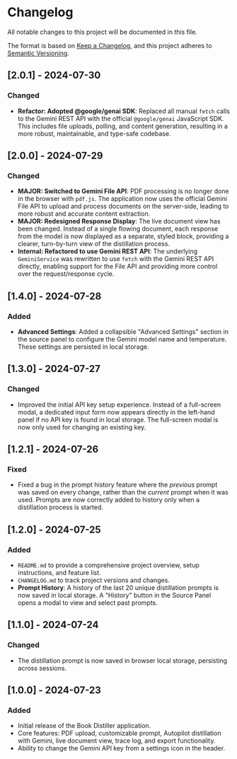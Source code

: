 # Changelog

All notable changes to this project will be documented in this file.

The format is based on [Keep a Changelog](https://keepachangelog.com/en/1.0.0/),
and this project adheres to [Semantic Versioning](https://semver.org/spec/v2.0.0.html).

## [2.0.1] - 2024-07-30

### Changed

-   **Refactor: Adopted @google/genai SDK**: Replaced all manual `fetch` calls to the Gemini REST API with the official `@google/genai` JavaScript SDK. This includes file uploads, polling, and content generation, resulting in a more robust, maintainable, and type-safe codebase.

## [2.0.0] - 2024-07-29

### Changed

-   **MAJOR: Switched to Gemini File API**: PDF processing is no longer done in the browser with `pdf.js`. The application now uses the official Gemini File API to upload and process documents on the server-side, leading to more robust and accurate content extraction.
-   **MAJOR: Redesigned Response Display**: The live document view has been changed. Instead of a single flowing document, each response from the model is now displayed as a separate, styled block, providing a clearer, turn-by-turn view of the distillation process.
-   **Internal: Refactored to use Gemini REST API**: The underlying `GeminiService` was rewritten to use `fetch` with the Gemini REST API directly, enabling support for the File API and providing more control over the request/response cycle.

## [1.4.0] - 2024-07-28

### Added

-   **Advanced Settings**: Added a collapsible "Advanced Settings" section in the source panel to configure the Gemini model name and temperature. These settings are persisted in local storage.

## [1.3.0] - 2024-07-27

### Changed

-   Improved the initial API key setup experience. Instead of a full-screen modal, a dedicated input form now appears directly in the left-hand panel if no API key is found in local storage. The full-screen modal is now only used for changing an existing key.

## [1.2.1] - 2024-07-26

### Fixed

-   Fixed a bug in the prompt history feature where the *previous* prompt was saved on every change, rather than the *current* prompt when it was used. Prompts are now correctly added to history only when a distillation process is started.

## [1.2.0] - 2024-07-25

### Added

-   `README.md` to provide a comprehensive project overview, setup instructions, and feature list.
-   `CHANGELOG.md` to track project versions and changes.
-   **Prompt History**: A history of the last 20 unique distillation prompts is now saved in local storage. A "History" button in the Source Panel opens a modal to view and select past prompts.

## [1.1.0] - 2024-07-24

### Changed

-   The distillation prompt is now saved in browser local storage, persisting across sessions.

## [1.0.0] - 2024-07-23

### Added

-   Initial release of the Book Distiller application.
-   Core features: PDF upload, customizable prompt, Autopilot distillation with Gemini, live document view, trace log, and export functionality.
-   Ability to change the Gemini API key from a settings icon in the header.